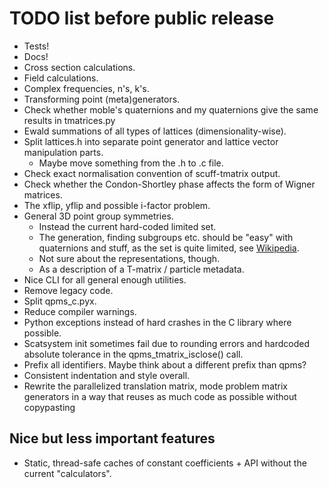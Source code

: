 TODO list before public release
===============================

- Tests!
- Docs!
- Cross section calculations.
- Field calculations.
- Complex frequencies, n's, k's.
- Transforming point (meta)generators.
- Check whether moble's quaternions and my 
  quaternions give the same results in tmatrices.py
- Ewald summations of all types of lattices (dimensionality-wise).
- Split lattices.h into separate point generator and lattice vector manipulation parts.
  * Maybe move something from the .h to .c file.
- Check exact normalisation convention of scuff-tmatrix output.
- Check whether the Condon-Shortley phase affects the form of Wigner matrices.
- The xflip, yflip and possible i-factor problem.
- General 3D point group symmetries.
  * Instead the current hard-coded limited set.
  * The generation, finding subgroups etc. should be "easy" with
    quaternions and stuff, as the  set is quite limited, 
    see [Wikipedia](https://en.wikipedia.org/wiki/Point_groups_in_three_dimensions).
  * Not sure about the representations, though.
  * As a description of a T-matrix / particle metadata.
- Nice CLI for all general enough utilities.
- Remove legacy code.
- Split qpms_c.pyx.
- Reduce compiler warnings.
- Python exceptions instead of hard crashes in the C library where possible.
- Scatsystem init sometimes fail due to rounding errors and hardcoded absolute tolerance 
  in the qpms_tmatrix_isclose() call.
- Prefix all identifiers. Maybe think about a different prefix than qpms?
- Consistent indentation and style overall.
- Rewrite the parallelized translation matrix, mode problem matrix generators
  in a way that reuses as much code as possible without copypasting

Nice but less important features
--------------------------------

- Static, thread-safe caches of constant coefficients + API without the current "calculators".

